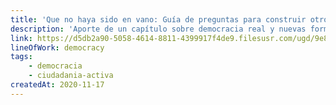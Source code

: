 ```yaml
---
title: 'Que no haya sido en vano: Guía de preguntas para construir otro mundo posible tras el COVID-19'
description: 'Aporte de un capítulo sobre democracia real y nuevas formas de participación ciudadana'
link: https://d5db2a90-5058-4614-8811-4399917f4de9.filesusr.com/ugd/9e8617_6524202fac6d4b518f8122d0759841a4.pdf
lineOfWork: democracy
tags:
    - democracia
    - ciudadania-activa
createdAt: 2020-11-17
---
```

